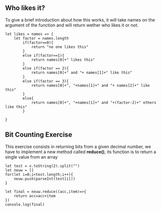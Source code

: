 ## Who likes it?

To give a brief introduction about how this works, it will take names on the argument of the function and will return wether who likes it or not.
```
let likes = names => {
    let factor = names.length
        if(factor==0){
            return "no one likes this"
        }
        else if(factor==1){
            return names[0]+" likes this"
        }
        else if(factor == 2){
            return names[0]+" and "+ names[1]+" like this"
        }
        else if(factor == 3){
            return names[0]+", "+names[1]+" and "+ names[2]+" like this"
        }
        else{
            return names[0]+", "+names[1]+" and "+(factor-2)+" others like this"
        }
    
}
```

## Bit Counting Exercise

This exercise consists in returning bits from a given decimal number, we have to implement a new method called **reduce()**, its function is to return a single value from an array
```
let test = x.toString(2).split("")
let neuw = []
for(let i=0;i<test.length;i++){
    neuw.push(parseInt(test[i]))
}

let final = neuw.reduce((acc,item)=>{
    return acc=acc+item
})
console.log(final)
```


